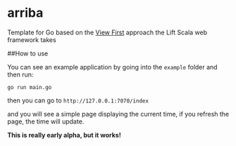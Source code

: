 arriba
======

Template for Go based on the [View First](https://www.assembla.com/wiki/show/liftweb/View_First) approach the Lift Scala web framework takes

##How to use

You can see an example application by going into the `example` folder and then run:

`go run main.go`

then you can go to `http://127.0.0.1:7070/index`

and you will see a simple page displaying the current time, if you refresh the page, the time will update.

**This is really early alpha, but it works!**
